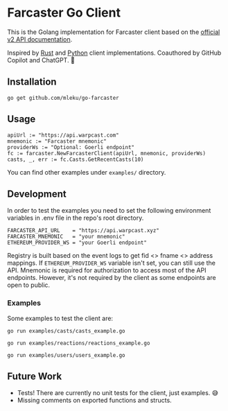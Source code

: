 # Farcaster Go Client
This is the Golang implementation for Farcaster client based on the [official v2 API documentation](https://farcasterxyz.notion.site/Merkle-v2-API-Documentation-c19a9494383a4ce0bd28db6d44d99ea8).

Inspired by [Rust](https://github.com/TheLDB/farcaster-rs) and [Python](https://github.com/a16z/farcaster-py) client implementations. Coauthored by GitHub Copilot and ChatGPT. 🙏

## Installation
```
go get github.com/mleku/go-farcaster
```

## Usage
```
apiUrl := "https://api.warpcast.com"
mnemonic := "Farcaster mnemonic"
providerWs := "Optional: Goerli endpoint"
fc := farcaster.NewFarcasterClient(apiUrl, mnemonic, providerWs)
casts, _, err := fc.Casts.GetRecentCasts(10)
```
You can find other examples under `examples/` directory.

## Development
In order to test the examples you need to set the following environment variables in .env file in the repo's root directory. 
```
FARCASTER_API_URL    = "https://api.warpcast.xyz"
FARCASTER_MNEMONIC   = "your mnemonic"
ETHEREUM_PROVIDER_WS = "your Goerli endpoint"
```
Registry is built based on the event logs to get fid <> fname <> address mappings. If `ETHEREUM_PROVIDER_WS` variable isn't set, you can still use the API. Mnemonic is required for authorization to access most of the API endpoints. However, it's not required by the client as some endpoints are open to public.

### Examples
Some examples to test the client are:
```
go run examples/casts/casts_example.go
```
```
go run examples/reactions/reactions_example.go
```
```
go run examples/users/users_example.go
```

## Future Work
- Tests! There are currently no unit tests for the client, just examples. 😅
- Missing comments on exported functions and structs. 
